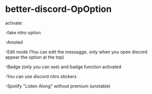 # better-discord-OpOption

activate: 

-fake nitro option

-Amoled

-Edit mode (You can edit the messagge, only when you open discord appear the option at the top)

-Badge (only you can see) and badge function activated

-You can use discord nitro stickers

-Spotify "Listen Along" without premium (unstable)
